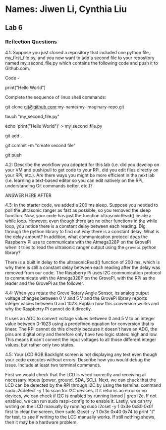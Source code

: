 # Names: Jiwen Li, Cynthia Liu
## Lab 6
### Reflection Questions

4.1: Suppose you just cloned a repository that included one python file, my_first_file.py, and you now want to add a second file to your repository named my_second_file.py which contains the following code and push it to Github.com.

Code -

print("Hello World")

Complete the sequence of linux shell commands:

git clone git@github.com:my-name/my-imaginary-repo.git

touch "my_second_file.py"

echo 'print("Hello World")' > my_second_file.py

git add .

git commit -m "create second file"

git push


4.2: Describe the workflow you adopted for this lab (i.e. did you develop on your VM and push/pull to get code to your RPi, did you edit files directly on your RPi, etc.). Are there ways you might be more efficient in the next lab (i.e. learning a text-based editor so you can edit natively on the RPi, understanding Git commands better, etc.)?

ANSWER HERE AFTER

4.3: In the starter code, we added a 200 ms sleep. Suppose you needed to poll the ultrasonic ranger as fast as possible, so you removed the sleep function. Now, your code has just the function ultrasonicRead() inside a while loop. However, even though there are no other functions in the while loop, you notice there is a constant delay between each reading. Dig through the python library to find out why there is a constant delay. What is the delay amount? In addition, what communication protocol does the Raspberry Pi use to communicate with the Atmega328P on the GrovePi when it tries to read the ultrasonic ranger output using the `grovepi` python library?

There is a built in delay to the ultrasonicRead() function of 200 ms, which is why there is still a constant delay between each reading after the delay was removed from our code. The Raspberry Pi uses I2C communication protocol to communicate with the Atmega328P on the GrovePi, with the RPi as the leader and the GrovePi as the follower.

4.4: When you rotate the Grove Rotary Angle Sensor, its analog output voltage changes between 0 V and 5 V and the GrovePi library reports integer values between 0 and 1023. Explain how this conversion works and why the Raspberry Pi cannot do it directly.

It uses an ADC to convert voltage values between 0 and 5 V to an integer value between 0-1023 using a predefined equation for conversion that is linear. The RPi cannot do this directly because it doesn't have an ADC, the pins are digital only and therefore only have two logic states: high and low. This means it can't convert the input voltages to all those different integer values, but rather only two states.

4.5: Your LCD RGB Backlight screen is not displaying any text even though your code executes without errors. Describe how you would debug the issue. Include at least two terminal commands.

First we would check that the LCD is wired correctly and receiving all necessary inputs (power, ground, SDA, SCL). Next, we can check that the LCD can be detected by the RPi through I2C by using the terminal command sudo i2cdetect -y 1 to scan for I2C devices. If it returns an error or no devices, we can check if I2C is enabled by running lsmod | grep i2c. If not enabled, we can run sudo raspi-config to to enable it. Lastly, we can try writing on the LCD manually by running sudo i2cset -y 1 0x3e 0x80 0x01 first to clear the screen, then sudo i2cset -y 1 0x3e 0x40 0x74 to print "t" for test, to see if writing to the LCD manually works. If still nothing shows, then it may be a hardware problem.
